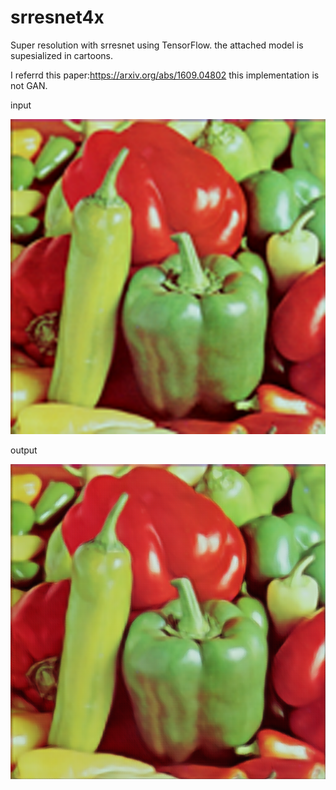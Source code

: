 # srresnet4x
Super resolution with srresnet using TensorFlow.
the attached model is supesialized in cartoons.

I referrd this paper:https://arxiv.org/abs/1609.04802
this implementation is not GAN.


input

<img src = 'output/0_xval.png' >

output

<img src = 'output/1_yval.png'>
